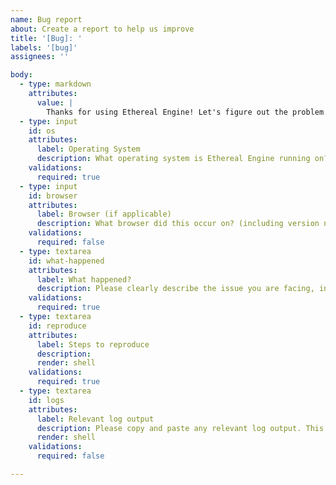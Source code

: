 ```yaml
---
name: Bug report
about: Create a report to help us improve
title: '[Bug]: '
labels: '[bug]'
assignees: ''

body:
  - type: markdown
    attributes:
      value: |
        Thanks for using Ethereal Engine! Let's figure out the problem.
  - type: input
    id: os
    attributes:
      label: Operating System
      description: What operating system is Ethereal Engine running on?
    validations:
      required: true
  - type: input
    id: browser
    attributes:
      label: Browser (if applicable)
      description: What browser did this occur on? (including version number)
    validations:
      required: false
  - type: textarea
    id: what-happened
    attributes:
      label: What happened?
      description: Please clearly describe the issue you are facing, including any screenshots that may be helpful.
    validations:
      required: true
  - type: textarea
    id: reproduce
    attributes:
      label: Steps to reproduce
      description: 
      render: shell
    validations:
      required: true
  - type: textarea
    id: logs
    attributes:
      label: Relevant log output
      description: Please copy and paste any relevant log output. This will be automatically formatted into code, so no need for backticks.
      render: shell
    validations:
      required: false

---
```

